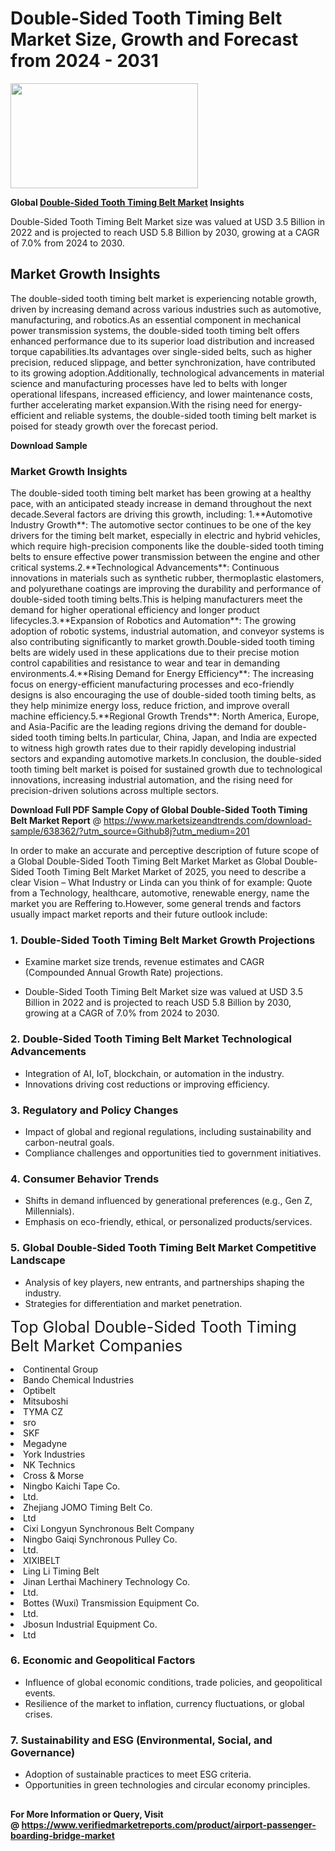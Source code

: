 <H1>Double-Sided Tooth Timing Belt Market Size, Growth and Forecast from 2024 - 2031</H1><img class="aligncenter size-medium wp-image-584254" src="https://thirdeyenews.in/wp-content/uploads/2024/09/Global-Market-Research-300x168.jpeg" alt="" width="300" height="168" /><p><strong>Global&nbsp;<a href="https://www.marketsizeandtrends.com/download-sample/638362/?utm_source=Github8j?utm_medium=201">Double-Sided Tooth Timing Belt Market</a> Insights</strong></p><p>Double-Sided Tooth Timing Belt Market size was valued at USD 3.5 Billion in 2022 and is projected to reach USD 5.8 Billion by 2030, growing at a CAGR of 7.0% from 2024 to 2030.</p><p><h2>Market Growth Insights</h2> The double-sided tooth timing belt market is experiencing notable growth, driven by increasing demand across various industries such as automotive, manufacturing, and robotics.As an essential component in mechanical power transmission systems, the double-sided tooth timing belt offers enhanced performance due to its superior load distribution and increased torque capabilities.Its advantages over single-sided belts, such as higher precision, reduced slippage, and better synchronization, have contributed to its growing adoption.Additionally, technological advancements in material science and manufacturing processes have led to belts with longer operational lifespans, increased efficiency, and lower maintenance costs, further accelerating market expansion.With the rising need for energy-efficient and reliable systems, the double-sided tooth timing belt market is poised for steady growth over the forecast period.<p><strong>Download Sample</strong></p> <h3>Market Growth Insights</h3> The double-sided tooth timing belt market has been growing at a healthy pace, with an anticipated steady increase in demand throughout the next decade.Several factors are driving this growth, including: 1.**Automotive Industry Growth**: The automotive sector continues to be one of the key drivers for the timing belt market, especially in electric and hybrid vehicles, which require high-precision components like the double-sided tooth timing belts to ensure effective power transmission between the engine and other critical systems.2.**Technological Advancements**: Continuous innovations in materials such as synthetic rubber, thermoplastic elastomers, and polyurethane coatings are improving the durability and performance of double-sided tooth timing belts.This is helping manufacturers meet the demand for higher operational efficiency and longer product lifecycles.3.**Expansion of Robotics and Automation**: The growing adoption of robotic systems, industrial automation, and conveyor systems is also contributing significantly to market growth.Double-sided tooth timing belts are widely used in these applications due to their precise motion control capabilities and resistance to wear and tear in demanding environments.4.**Rising Demand for Energy Efficiency**: The increasing focus on energy-efficient manufacturing processes and eco-friendly designs is also encouraging the use of double-sided tooth timing belts, as they help minimize energy loss, reduce friction, and improve overall machine efficiency.5.**Regional Growth Trends**: North America, Europe, and Asia-Pacific are the leading regions driving the demand for double-sided tooth timing belts.In particular, China, Japan, and India are expected to witness high growth rates due to their rapidly developing industrial sectors and expanding automotive markets.In conclusion, the double-sided tooth timing belt market is poised for sustained growth due to technological innovations, increasing industrial automation, and the rising need for precision-driven solutions across multiple sectors.<p><span class=""><strong>Download Full PDF Sample Copy of Global Double-Sided Tooth Timing Belt Market Report</strong> @ <a href="https://www.marketsizeandtrends.com/download-sample/638362/?utm_source=Github8j?utm_medium=201" target="_blank">https://www.marketsizeandtrends.com/download-sample/638362/?utm_source=Github8j?utm_medium=201</a></span></p><p>In order to make an accurate and perceptive description of future scope of a Global&nbsp;Double-Sided Tooth Timing Belt Market Market as Global&nbsp;Double-Sided Tooth Timing Belt Market Market of 2025, you need to describe a clear Vision &ndash; What Industry or Linda can you think of for example: Quote from a Technology, healthcare, automotive, renewable energy, name the market you are Reffering to.However, some general trends and factors usually impact market reports and their future outlook include:</p><h3>1.&nbsp;<strong>Double-Sided Tooth Timing Belt Market Growth Projections</strong></h3><ul><li>Examine market size trends, revenue estimates and CAGR (Compounded Annual Growth Rate) projections.</li><li><p>Double-Sided Tooth Timing Belt Market size was valued at USD 3.5 Billion in 2022 and is projected to reach USD 5.8 Billion by 2030, growing at a CAGR of 7.0% from 2024 to 2030.</p></li></ul><h3>2.&nbsp;<strong>Double-Sided Tooth Timing Belt Market Technological Advancements</strong></h3><ul><li>Integration of AI, IoT, blockchain, or automation in the industry.</li><li>Innovations driving cost reductions or improving efficiency.</li></ul><h3>3.&nbsp;<strong>Regulatory and Policy Changes</strong></h3><ul><li>Impact of global and regional regulations, including sustainability and carbon-neutral goals.</li><li>Compliance challenges and opportunities tied to government initiatives.</li></ul><h3>4.&nbsp;<strong>Consumer Behavior Trends</strong></h3><ul><li>Shifts in demand influenced by generational preferences (e.g., Gen Z, Millennials).</li><li>Emphasis on eco-friendly, ethical, or personalized products/services.</li></ul><h3>5.&nbsp;<strong>Global Double-Sided Tooth Timing Belt Market Competitive Landscape</strong></h3><ul><li>Analysis of key players, new entrants, and partnerships shaping the industry.</li><li>Strategies for differentiation and market penetration.</li></ul><p data-pm-slice="1 1 []"><span style="color: inherit; font-family: inherit; font-size: 25px;">Top Global Double-Sided Tooth Timing Belt Market Companies</span></p><div class="" data-test-id=""><p><li>Continental Group</li><li> Bando Chemical Industries</li><li> Optibelt</li><li> Mitsuboshi</li><li> TYMA CZ</li><li> sro</li><li> SKF</li><li> Megadyne</li><li> York Industries</li><li> NK Technics</li><li> Cross & Morse</li><li> Ningbo Kaichi Tape Co.</li><li> Ltd.</li><li> Zhejiang JOMO Timing Belt Co.</li><li> Ltd</li><li> Cixi Longyun Synchronous Belt Company</li><li> Ningbo Gaiqi Synchronous Pulley Co.</li><li> Ltd.</li><li> XIXIBELT</li><li> Ling Li Timing Belt</li><li> Jinan Lerthai Machinery Technology Co.</li><li> Ltd.</li><li> Bottes (Wuxi) Transmission Equipment Co.</li><li> Ltd.</li><li> Jbosun Industrial Equipment Co.</li><li>Ltd</li></p></div><h3>6.&nbsp;<strong>Economic and Geopolitical Factors</strong></h3><ul><li>Influence of global economic conditions, trade policies, and geopolitical events.</li><li>Resilience of the market to inflation, currency fluctuations, or global crises.</li></ul><h3>7.&nbsp;<strong>Sustainability and ESG (Environmental, Social, and Governance)</strong></h3><ul><li>Adoption of sustainable practices to meet ESG criteria.</li><li>Opportunities in green technologies and circular economy principles.</li></ul><h2><strong style="font-size: 14px;">For More Information or Query, Visit @&nbsp;</strong><a style="background-color: #ffffff; font-size: 14px;" href="https://www.marketsizeandtrends.com/report/double-sided-tooth-timing-belt-market/" target="_blank">https://www.verifiedmarketreports.com/product/airport-passenger-boarding-bridge-market</a></h2>